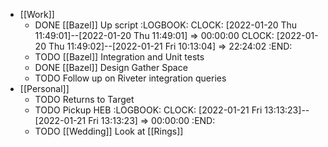 - [[Work]]
	- DONE [[Bazel]] Up script
	  :LOGBOOK:
	  CLOCK: [2022-01-20 Thu 11:49:01]--[2022-01-20 Thu 11:49:01] =>  00:00:00
	  CLOCK: [2022-01-20 Thu 11:49:02]--[2022-01-21 Fri 10:13:04] =>  22:24:02
	  :END:
	- TODO [[Bazel]] Integration and Unit tests
	- DONE [[Bazel]] Design Gather Space
	- TODO Follow up on Riveter integration queries
- [[Personal]]
	- TODO Returns to Target
	- TODO Pickup HEB
	  :LOGBOOK:
	  CLOCK: [2022-01-21 Fri 13:13:23]--[2022-01-21 Fri 13:13:23] =>  00:00:00
	  :END:
	- TODO [[Wedding]] Look at [[Rings]]